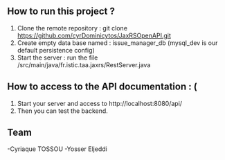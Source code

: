 ## How to run this project ?

1. Clone the remote repository : git clone https://github.com/cyrDominicytos/JaxRSOpenAPI.git
2. Create empty data base named : issue_manager_db (mysql_dev is our default persistence config)
3. Start the server : run the file /src/main/java/fr.istic.taa.jaxrs/RestServer.java

## How to access to the API documentation : (
1. Start your server and access to http://localhost:8080/api/
2. Then you can test the backend.


## Team
-Cyriaque TOSSOU
-Yosser Eljeddi